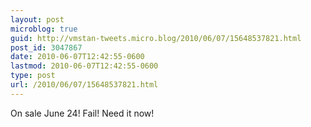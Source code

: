 ```yaml
---
layout: post
microblog: true
guid: http://vmstan-tweets.micro.blog/2010/06/07/15648537821.html
post_id: 3047867
date: 2010-06-07T12:42:55-0600
lastmod: 2010-06-07T12:42:55-0600
type: post
url: /2010/06/07/15648537821.html
---
```

On sale June 24! Fail! Need it now!
